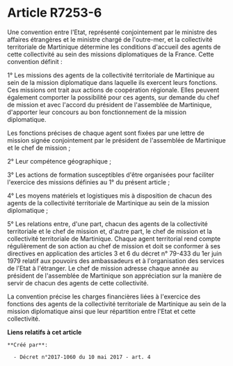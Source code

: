 # Article R7253-6

Une convention entre l'Etat, représenté conjointement par le ministre des affaires étrangères et le ministre chargé de
l'outre-mer, et la collectivité territoriale de Martinique détermine les conditions d'accueil des agents de cette
collectivité au sein des missions diplomatiques de la France. Cette convention définit :

1° Les missions des agents de la collectivité territoriale de Martinique au sein de la mission diplomatique dans laquelle ils
exercent leurs fonctions. Ces missions ont trait aux actions de coopération régionale. Elles peuvent également comporter la
possibilité pour ces agents, sur demande du chef de mission et avec l'accord du président de l'assemblée de Martinique,
d'apporter leur concours au bon fonctionnement de la mission diplomatique.

Les fonctions précises de chaque agent sont fixées par une lettre de mission signée conjointement par le président de
l'assemblée de Martinique et le chef de mission ;

2° Leur compétence géographique ;

3° Les actions de formation susceptibles d'être organisées pour faciliter l'exercice des missions définies au 1° du présent
article ;

4° Les moyens matériels et logistiques mis à disposition de chacun des agents de la collectivité territoriale de Martinique
au sein de la mission diplomatique ;

5° Les relations entre, d'une part, chacun des agents de la collectivité territoriale et le chef de mission et, d'autre part,
le chef de mission et la collectivité territoriale de Martinique. Chaque agent territorial rend compte régulièrement de son
action au chef de mission et doit se conformer à ses directives en application des articles 3 et 6 du décret n° 79-433 du 1er
juin 1979 relatif aux pouvoirs des ambassadeurs et à l'organisation des services de l'Etat à l'étranger. Le chef de mission
adresse chaque année au président de l'assemblée de Martinique son appréciation sur la manière de servir de chacun des agents
de cette collectivité.

La convention précise les charges financières liées à l'exercice des fonctions des agents de la collectivité territoriale de
Martinique au sein de la mission diplomatique ainsi que leur répartition entre l'Etat et cette collectivité.

**Liens relatifs à cet article**

	**Créé par**:

	  - Décret n°2017-1060 du 10 mai 2017 - art. 4

